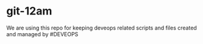 # git-12am
We are using this repo for keeping deveops related scripts and files created and managed by #DEVEOPS
